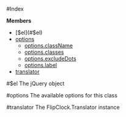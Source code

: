 #Index

**Members**

* [$el](#$el)
* [options](#options)
  * [options.className](#options.className)
  * [options.classes](#options.classes)
  * [options.excludeDots](#options.excludeDots)
  * [options.label](#options.label)
* [translator](#translator)
 
<a name="$el"></a>
#$el
The jQuery object

<a name="options"></a>
#options
The available options for this class

<a name="translator"></a>
#translator
The FlipClock.Translator instance


